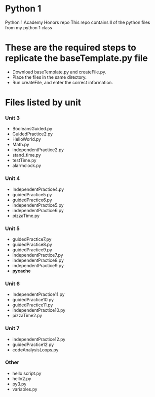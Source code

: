 # Python 1
Python 1 Academy Honors repo
This repo contains ll of the python files from my python 1 class
# These are the required steps to replicate the baseTemplate.py file
 - Download baseTemplate.py and createFile.py.
 - Place the files in the same directory.
 - Run createFile, and enter the correct information.
# Files listed by unit
### Unit 3
 - BooleansGuided.py
 - GuidedPractice2.py
 - HelloWorld.py
 - Math.py
 - independentPractice2.py
 - stand_time.py
 - testTime.py
 - alarmclock.py

### Unit 4
 - IndependentPractice4.py
 - guidedPractice5.py
 - guidedPractice6.py
 - independentPractice5.py
 - independentPractice6.py
 - pizzaTime.py

### Unit 5
 - guidedPractice7.py
 - guidedPractice8.py
 - guidedPractice9.py
 - independentPractice7.py
 - independentPractice8.py
 - independentPractice9.py
 - __pycache__

### Unit 6
 - IndependentPractice11.py
 - guidedPractice10.py
 - guidedPractice11.py
 - independentPractice10.py
 - pizzaTime2.py

### Unit 7
 - independentPractice12.py
 - guidedPractice12.py
 - codeAnalysisLoops.py

### Other
 - hello script.py
 - hello2.py
 - py3.py
 - variables.py

